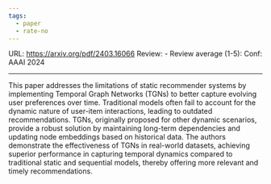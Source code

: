 ```yaml
---
tags:
  - paper
  - rate-no
---
```

URL: https://arxiv.org/pdf/2403.16066
Review: -
Review average (1-5):
Conf: AAAI 2024

---

This paper addresses the limitations of static recommender systems by implementing Temporal Graph Networks (TGNs) to better capture evolving user preferences over time. Traditional models often fail to account for the dynamic nature of user-item interactions, leading to outdated recommendations. TGNs, originally proposed for other dynamic scenarios, provide a robust solution by maintaining long-term dependencies and updating node embeddings based on historical data. The authors demonstrate the effectiveness of TGNs in real-world datasets, achieving superior performance in capturing temporal dynamics compared to traditional static and sequential models, thereby offering more relevant and timely recommendations.
